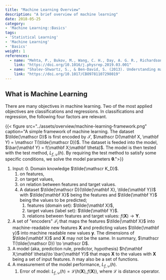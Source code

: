 ```yaml
---
title: "Machine Learning Overview"
description: "A brief overview of machine learning"
date: 2018-05-25
category:
- 'Machine Learning::Basics'
tags:
- 'Statistical Learning'
- 'Machine Learning'
- 'Basics'
weight: 1
references:
  - name: "Mehta, P., Bukov, M., Wang, C. H., Day, A. G. R., Richardson, C., Fisher, C. K., & Schwab, D. J. (2019). A high-bias, low-variance introduction to Machine Learning for physicists. Physics Reports, 810, 1–124."
    link: "https://doi.org/10.1016/j.physrep.2019.03.001"
  - name: "Shalev-Shwartz, S., & Ben-David, S. (2013). Understanding machine learning: From theory to algorithms. Understanding Machine Learning: From Theory to Algorithms"
    link: "https://doi.org/10.1017/CBO9781107298019"
---
```



## What is Machine Learning

There are many objectives in machine learning. Two of the most applied objectives are classifications and regressions. In classifications and regression, the following four factors are relevant.

{{< figure src="../assets/overview/machine-learning-framework.png" caption="A simple framework of machine learning. The dataset $\tilde{\mathscr D}$ is first encoded by $\mathscr T$, $\mathscr D(\mathbf X, \mathbf Y) = \mathscr T(\tilde{\mathscr D})$. The dataset is feeded into the model, $\bar{\mathbf Y} = f(\mathbf X;\mathbf \theta)$. The model is then tested with the test method, $L_{f, \mathscr D}(h)$. By requiring the test method to satisfy some specific conditions, we solve the model parameters $\mathbf\theta$.">}}


1. Input:
   0. Domain knowledge $\tilde{\mathscr K_D}$.
      1. on features,
      2. on target values,
      3. on relation between features and target values.
   1. A dataset $\tilde{\mathscr D}(\tilde{\mathbf X}, \tilde{\mathbf Y})$ with $\tilde{\mathbf X}$ being the features and $\tilde{\mathbf Y}$ being the values to be predicted;
      1. features (domain set): $\tilde{\mathbf X}$,
      2. target values (label set): $\tilde{\mathbf Y}$.
      3. relations between features and target values: $f(\mathbf X) \to \mathbf Y$.
2. A set of "encoders" $\mathscr T_i$ that maps the features $\tilde{\mathbf X}$ into machine-readable new features $\mathbf X$ and predicting values $\tilde{\mathbf y}$ into machine readable new values $\mathbf y$. The dimensions of $\tilde{\mathbf X}$ and $\mathbf X$ may not be the same. In summary, $\mathscr T(\tilde{\mathscr D}) \to \mathscr D$.
3. A model (aka, prediction rule, predictor, hypothesis) $h(\mathbf X;\mathbf \theta)\to \bar{\mathbf Y}$ that maps $\mathbf X$ to the values with $\mathbf X$ being a set of input features. $h$ may also be a set of functions.
4. A measurement of the model performance, $L_{f, \mathscr D}(h)$.
   1. Error of model: $L_{f, \mathscr D}(h) = \mathscr L(h(\mathbf X), f(\mathbf X))$, where $\mathscr L$ is distance operator.


